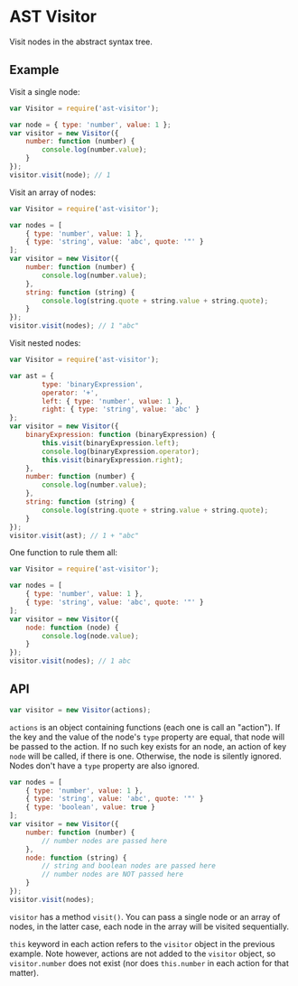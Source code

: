 # AST Visitor

Visit nodes in the abstract syntax tree.

## Example

Visit a single node:

```javascript
var Visitor = require('ast-visitor');

var node = { type: 'number', value: 1 };
var visitor = new Visitor({
	number: function (number) {
	    console.log(number.value);
	}
});
visitor.visit(node); // 1
```

Visit an array of nodes:

```javascript
var Visitor = require('ast-visitor');

var nodes = [
	{ type: 'number', value: 1 },
	{ type: 'string', value: 'abc', quote: '"' }
];
var visitor = new Visitor({
	number: function (number) {
	    console.log(number.value);
	},
	string: function (string) {
	    console.log(string.quote + string.value + string.quote);
	}
});
visitor.visit(nodes); // 1 "abc"
```

Visit nested nodes:

```javascript
var Visitor = require('ast-visitor');

var ast = {
		type: 'binaryExpression',
		operator: '+',
		left: { type: 'number', value: 1 },
		right: { type: 'string', value: 'abc' }
};
var visitor = new Visitor({
	binaryExpression: function (binaryExpression) {
		this.visit(binaryExpression.left);
		console.log(binaryExpression.operator);
		this.visit(binaryExpression.right);
	},
	number: function (number) {
	    console.log(number.value);
	},
	string: function (string) {
	    console.log(string.quote + string.value + string.quote);
	}
});
visitor.visit(ast); // 1 + "abc"
```

One function to rule them all:

```javascript
var Visitor = require('ast-visitor');

var nodes = [
	{ type: 'number', value: 1 },
	{ type: 'string', value: 'abc', quote: '"' }
];
var visitor = new Visitor({
	node: function (node) {
		console.log(node.value);
	}
});
visitor.visit(nodes); // 1 abc
```

## API

```javascript
var visitor = new Visitor(actions);
```

`actions` is an object containing functions (each one is call an "action"). If the key and the value of the node's `type` property are equal, that node will be passed to the action. If no such key exists for an node, an action of key `node` will be called, if there is one. Otherwise, the node is silently ignored. Nodes don't have a `type` property are also ignored.

```javascript
var nodes = [
	{ type: 'number', value: 1 },
	{ type: 'string', value: 'abc', quote: '"' }
	{ type: 'boolean', value: true }
];
var visitor = new Visitor({
	number: function (number) {
	    // number nodes are passed here
	},
	node: function (string) {
	    // string and boolean nodes are passed here
	    // number nodes are NOT passed here
	}
});
visitor.visit(nodes);
```

`visitor` has a method `visit()`. You can pass a single node or an array of nodes, in the latter case, each node in the array will be visited sequentially.

`this` keyword in each action refers to the `visitor` object in the previous example. Note however, actions are not added to the `visitor` object, so `visitor.number` does not exist (nor does `this.number` in each action for that matter).